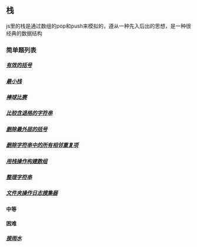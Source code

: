 ## 栈
js里的栈是通过数组的pop和push来模拟的，遵从一种先入后出的思想，是一种很经典的数据结构

### 简单题列表
##### [有效的括号](../leetcode/editor/cn/[20]有效的括号.js)
##### [最小栈](../leetcode/editor/cn/[155]最小栈.js)
##### [棒球比赛](../leetcode/editor/cn/[682]棒球比赛.js)
##### [比较含退格的字符串](../leetcode/editor/cn/[844]比较含退格的字符串.js)
##### [删除最外层的括号](../leetcode/editor/cn/[1021]删除最外层的括号.js)
##### [删除字符串中的所有相邻重复项](../leetcode/editor/cn/[1047]删除字符串中的所有相邻重复项.js)
##### [用栈操作构建数组](../leetcode/editor/cn/[1441]用栈操作构建数组.js)
##### [整理字符串](../leetcode/editor/cn/[1544]整理字符串.js)
##### [文件夹操作日志搜集器](../leetcode/editor/cn/[1598]文件夹操作日志搜集器.js)

#### 中等

#### 困难
##### [接雨水](../leetcode/editor/cn/[42]接雨水.js)